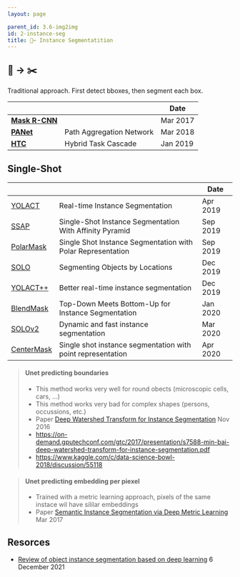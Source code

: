 ```yaml
---
layout: page

parent_id: 3.6-img2img
id: 2-instance-seg
title: 🔲✂️ Instance Segmentatition
---
```






## 🔲 -> ✂️

Traditional approach. First detect bboxes, then segment each box.

|                                                    |                            | Date     |
|----------------------------------------------------|----------------------------|----------|
| [**Mask R-CNN**](https://arxiv.org/abs/1703.06870) |                            | Mar 2017 |
| [**PANet**     ](https://arxiv.org/abs/1803.01534) | Path Aggregation Network   | Mar 2018 |
| [**HTC**       ](https://arxiv.org/abs/1901.07518) | Hybrid Task Cascade        | Jan 2019 | 


## Single-Shot

|                                                   |                                                             | Date     |
|---------------------------------------------------|-------------------------------------------------------------|----------|
| [YOLACT       ](https://arxiv.org/abs/1904.02689) | Real-time Instance Segmentation                             | Apr 2019 |
| [SSAP         ](https://arxiv.org/abs/1909.01616) | Single-Shot Instance Segmentation With Affinity Pyramid     | Sep 2019 |
| [PolarMask    ](https://arxiv.org/abs/1909.13226) | Single Shot Instance Segmentation with Polar Representation | Sep 2019 |
| [SOLO         ](https://arxiv.org/abs/1912.04488) | Segmenting Objects by Locations                             | Dec 2019 |
| [YOLACT++     ](https://arxiv.org/abs/1912.06218) | Better real-time instance segmentation                      | Dec 2019 |
| [BlendMask    ](https://arxiv.org/abs/2001.00309) | Top-Down Meets Bottom-Up for Instance Segmentation          | Jan 2020 |
| [SOLOv2       ](https://arxiv.org/abs/2003.10152) | Dynamic and fast instance segmentation                      | Mar 2020 |
| [CenterMask   ](https://arxiv.org/abs/2004.04446) | Single shot instance segmentation with point representation | Apr 2020 |

> #### Unet predicting boundaries
> - This method works very well for round obects (microscopic cells, cars, ...) 
> - This method works very bad for complex shapes (persons, occussions, etc.)
> - Paper [Deep Watershed Transform for Instance Segmentation](https://arxiv.org/abs/1611.08303) Nov 2016
> - https://on-demand.gputechconf.com/gtc/2017/presentation/s7588-min-bai-deep-watershed-transform-for-instance-segmentation.pdf
> - https://www.kaggle.com/c/data-science-bowl-2018/discussion/55118



> #### Unet predicting embedding per piexel
> - Trained with a metric learning approach, pixels of the same instace wil have sililar embeddings
> - Paper [Semantic Instance Segmentation via Deep Metric Learning](https://arxiv.org/abs/1703.10277) Mar 2017



## Resorces

- [Review of object instance segmentation based on deep learning](https://www.spiedigitallibrary.org/journals/journal-of-electronic-imaging/volume-31/issue-4/041205/Review-of-object-instance-segmentation-based-on-deep-learning/10.1117/1.JEI.31.4.041205.full) 6 December 2021
